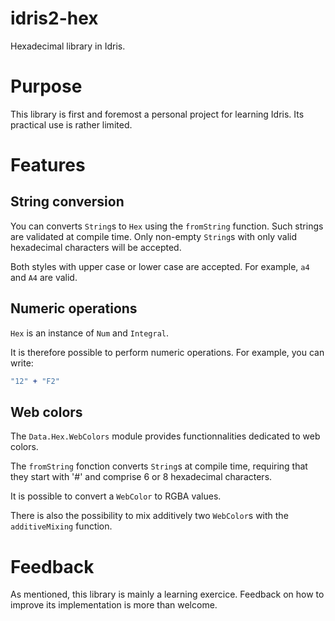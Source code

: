 # idris2-hex
Hexadecimal library in Idris.

# Purpose

This library is first and foremost a personal project for learning Idris.
Its practical use is rather limited.

# Features

## String conversion

You can converts `String`s to `Hex` using the `fromString` function.
Such strings are validated at compile time. Only non-empty `String`s with only
valid hexadecimal characters will be accepted.

Both styles with upper case or lower case are accepted.
For example, `a4` and `A4` are valid.

## Numeric operations

`Hex` is an instance of `Num` and `Integral`.

It is therefore possible to perform numeric operations.
For example, you can write:

```idris
"12" + "F2"
``` 

## Web colors

The `Data.Hex.WebColors` module provides functionnalities dedicated to
web colors.

The `fromString` fonction converts `String`s at compile time, requiring that
they start with '#' and comprise 6 or 8 hexadecimal characters.

It is possible to convert a `WebColor` to RGBA values.

There is also the possibility to mix additively two `WebColor`s
with the `additiveMixing` function.

# Feedback

As mentioned, this library is mainly a learning exercice.
Feedback on how to improve its implementation is more than welcome.

